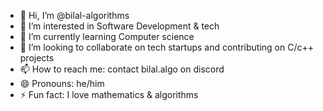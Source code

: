 - 👋 Hi, I’m @bilal-algorithms
- 👀 I’m interested in Software Development & tech
- 🌱 I’m currently learning Computer science
- 💞️ I’m looking to collaborate on tech startups and contributing on C/c++ projects
- 📫 How to reach me: contact bilal.algo on discord
- 😄 Pronouns: he/him
- ⚡ Fun fact: I love mathematics & algorithms

<!---
bilal-algorithms/bilal-algorithms is a ✨ special ✨ repository because its `README.md` (this file) appears on your GitHub profile.
You can click the Preview link to take a look at your changes.
--->
